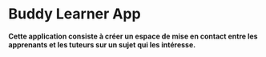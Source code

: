Buddy Learner App
=================

[//]: # (Cette ligne est un commentaire qui n'apparaîtra pas)
[//]: # (les signes ===== en dessus du texte permettent de créer un titre h1)
[//]: # (la syntaxe des balises html fonctionne correctement dans les fichier de type markdown .md)
[//]: # (créer un lien hypertexte: crochet design case study crochet paranthèse https://goo.gle/nia-figma paranthèse - enlever le antislash à la fin)
<!-- illustration précédente avec les caractère crochet et paranthèse qui empêchent l'instruction d'être lu comme commentaire: [design case study](https://goo.gle/nia-figma) -->
[//]: # (afficher un texte en gras: ** texte .** - le point est obligatoire)

**Cette application consiste à créer un espace de mise en contact entre les apprenants et les tuteurs sur un sujet qui les intéresse.**

